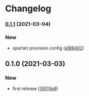 # Changelog
### [0.1.1](https://github.com/spartan/db/compare/v0.1.0...v0.1.1) (2021-03-04)


### New

* spartan provision config ([a186402](https://github.com/spartan/db/commit/a186402050b1e59bd06aaf00d1922778b8e8c3b3))

## 0.1.0 (2021-03-03)


### New

* first release ([35f74a9](https://github.com/spartan/db/commit/35f74a91c0652910024459e76b70dcf7f4a36ad0))
